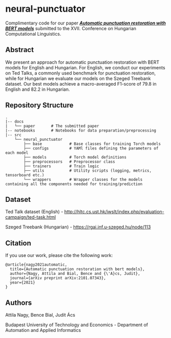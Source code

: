 # neural-punctuator
Complimentary code for our paper [**_Automatic punctuation restoration with BERT models_**](https://arxiv.org/abs/2101.07343) submitted to the XVII. Conference on Hungarian Computational Linguistics.

## Abstract
We present an approach for automatic punctuation restoration with BERT models for English and Hungarian. For English, we conduct our experiments on Ted Talks, a commonly used benchmark for punctuation restoration, while for Hungarian we evaluate our models on the Szeged Treebank dataset. Our best models achieve a macro-averaged F1-score of 79.8 in English and 82.2 in Hungarian.

## Repository Structure

```
.
|-- docs
|   └── paper       # The submitted paper
|-- notebooks       # Notebooks for data preparation/preprocessing
|-- src
    └── neural_punctuator 
        ├── base            # Base classes for training Torch models
        ├── configs         # YAMl files defining the parameters of each model
        ├── models          # Torch model definitions
        ├── preprocessors   # Preprocessor class
        ├── trainers        # Train logic
        ├── utils           # Utility scripts (logging, metrics, tensorboard etc.)
        └── wrappers        # Wrapper classes for the models containing all the components needed for training/prediction
```
## Dataset
Ted Talk dataset (English) - http://hltc.cs.ust.hk/iwslt/index.php/evaluation-campaign/ted-task.html

Szeged Treebank (Hungarian) - https://rgai.inf.u-szeged.hu/node/113

## Citation
If you use our work, please cite the following work:
```
@article{nagy2021automatic,
  title={Automatic punctuation restoration with bert models},
  author={Nagy, Attila and Bial, Bence and {\'A}cs, Judit},
  journal={arXiv preprint arXiv:2101.07343},
  year={2021}
}
```


## Authors
Attila Nagy, Bence Bial, Judit Ács

Budapest University of Technology and Economics - Department of Automation and Applied Informatics
